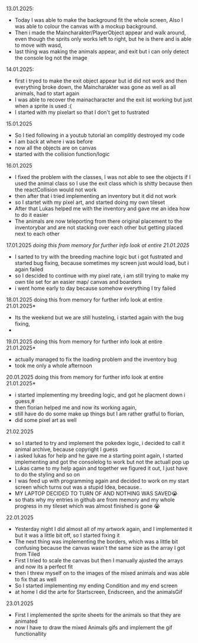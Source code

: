 13.01.2025:
+ Today I was able to make the background fit the whole screen, Also I was able to colour the canvas with a mockup background.
+ Then i made the Maincharakter/PlayerObject appear and walk around, even though the sprits only works left to right, but he is there and is able to move with wasd,
+ last thing was making the animals appear, and exit but i can only detect the console log not the image

14.01.2025:
+ first i tryed to make the exit object appear but id did not work and then everything broke down, the Maincharakter was gone as well as all animals, had to start again
+ I was able to recover the mainacharacter and the exit ist working but just when a sprite is used :(
+ I started with my pixelart so that I don't get to fustrated

15.01.2025
+ So I tied following in a youtub tutorial an complitly destroyed my code
+ I am back at where i was before
+ now all the objects are on canvas
+ started with the collision function/logic

16.01.2025
+ I fixed the problem with the classes, I was not able to see the objects if I used the animal class so I use the exit class which is shitty because then the reactCollision would not work
+ then after that i tried implementing an inventory but it did not work
+ so I startet with my pixel art, and started doing my own tileset
+ After that Lukas helped me with the inventory and gave me an idea how to do it easier
+ The animals are now teleporting from there original placement to the inventorybar and are not stacking over each other but getting placed next to each other

17.01.2025 *doing this from memory for further info look at entire 21.01.2025*
+ I sarted to try with the breeding machine logic but i got fustrated and started bug fixing, because sometimes my screen just would load, but i again failed
+ so I descided to continue with my pixel rate, i am still trying to make my own tile set for an easier map/ canvas and boarders
+ i went home early to day because somehow everything I try failed

18.01.2025 doing this from memory for further info look at entire 21.01.2025*
+ Its the weekend but we are still husteling, i started again with the bug fixing, 
+ 

19.01.2025 doing this from memory for further info look at entire 21.01.2025*
+ actually managed to fix the loading problem and the inventory bug
+ took me only a whole afternoon

20.01.2025 doing this from memory for further info look at entire 21.01.2025*
+ i started implementing my breeding logic, and got he placment down i guess,#
+ then florian helped me and now its working again,
+ still have do do some make up things but I am rather gratful to florian,
+ did some pixel art as well

21.02.2025
+ so I started to try and implement the pokedex logic, i decided to call it animal archive, because copyright I guess
+ i asked lukas for help and he gave me a starting point again, I started implementing and got the consolelog to work but not the actuall pop up
+ Lukas came to my help again and together we figured it out, I just have to do the styling and so on
+ I was feed up with programming again and decided to work on my start screen which turns out was a stupid Idea, because..
+ MY LAPTOP DECIDED TO TURN OF AND NOTHING WAS SAVED😭
+ so thats why my entries in github are from memory and my whole progress in my tileset which was almost finished is gone 😭

22.01.2025
+ Yesterday  night I did almost all of my artwork again, and I implemented it but it was a little bit off, so I started fixing it
+ The next thing was implementing the borders, which was a little bit confusing because the canvas wasn't the same size as the array I got from Tiled
+ First I tried to scale the canvas but then I manually ajusted the arrays and now its a perfect fit
+ then I threw myself on to the images of the mixed animals and was able to fix that as well
+ So I started implementing my ending Condition and my end screen
+ at home I did the arte for Startscreen, Endscreen, and the animalsGif

23.01.2025
  + First I implemented the sprite sheets for the animals so that they are animated
  + now I have to draw the mixed Animals gifs and implement the gif functionallity 
  
